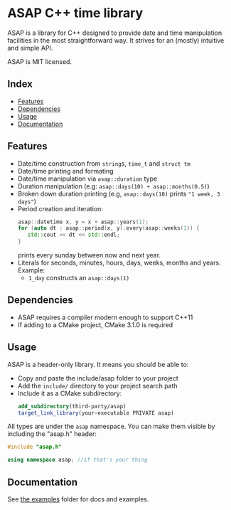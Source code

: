 # ASAP C++ time library

ASAP is a library for C++ designed to provide date and time manipulation facilities in the most straightforward way. It strives for an (mostly) intuitive and simple API.

ASAP is MIT licensed.

## Index
- [Features](#features)
- [Dependencies](#dependencies)
- [Usage](#usage)
- [Documentation](examples/)

## Features

- Date/time construction from `string`s, `time_t` and `struct tm`
- Date/time printing and formating
- Date/time manipulation via `asap::duration` type
- Duration manipulation (e.g: `asap::days(10) + asap::months(0.5)`)
- Broken down duration printing (e.g, `asap::days(10)` prints `"1 week, 3 days"`)
- Period creation and iteration:
     ```cpp
     asap::datetime x, y = x + asap::years(1);
     for (auto dt : asap::period(x, y).every(asap::weeks(1)) {
        std::cout << dt << std::endl;
     }
     ```
     prints every sunday between now and next year.
- Literals for seconds, minutes, hours, days, weeks, months and years. Example:
  - `1_day` constructs an `asap::days(1)`
    
## Dependencies

 - ASAP requires a compiler modern enough to support C++11
 - If adding to a CMake project, CMake 3.1.0 is required

## Usage

 ASAP is a header-only library. It means you should be able to:

 - Copy and paste the include/asap folder to your project
 - Add the `include/` directory to your project search path
 - Include it as a CMake subdirectory:
    ```cmake
    add_subdirectory(third-party/asap)
    target_link_library(your-executable PRIVATE asap)
    ```

All types are under the `asap` namespace. You can make them visible by
including the "asap.h" header:

```cpp
#include "asap.h"

using namespace asap; //if that's your thing
```

## Documentation

See [the examples]() folder for docs and examples.
